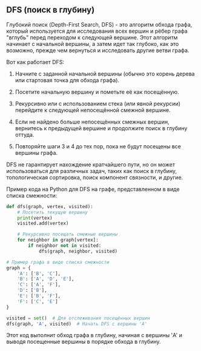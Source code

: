 ## DFS (поиск в глубину)

Глубокий поиск (Depth-First Search, DFS) - это алгоритм обхода графа, который используется для исследования всех вершин и рёбер графа "вглубь" перед переходом к следующей вершине. Этот алгоритм начинает с начальной вершины, а затем идет так глубоко, как это возможно, прежде чем вернуться и исследовать другие ветви графа.

Вот как работает DFS:

1. Начните с заданной начальной вершины (обычно это корень дерева или стартовая точка для обхода графа).

2. Посетите начальную вершину и пометьте её как посещённую.

3. Рекурсивно или с использованием стека (или явной рекурсии) перейдите к следующей непосещённой смежной вершине.

4. Если не найдено больше непосещённых смежных вершин, вернитесь к предыдущей вершине и продолжите поиск в глубину оттуда.

5. Повторяйте шаги 3 и 4 до тех пор, пока не будут посещены все вершины графа.

DFS не гарантирует нахождение кратчайшего пути, но он может использоваться для различных задач, таких как поиск в глубину, топологическая сортировка, поиск компонент связности, и другие.

Пример кода на Python для DFS на графе, представленном в виде списка смежности:

```python
def dfs(graph, vertex, visited):
    # Посетить текущую вершину
    print(vertex)
    visited.add(vertex)

    # Рекурсивно посещать смежные вершины
    for neighbor in graph[vertex]:
        if neighbor not in visited:
            dfs(graph, neighbor, visited)

# Пример графа в виде списка смежности
graph = {
    'A': ['B', 'C'],
    'B': ['A', 'D', 'E'],
    'C': ['A', 'F'],
    'D': ['B'],
    'E': ['B', 'F'],
    'F': ['C', 'E']
}

visited = set()  # Для отслеживания посещённых вершин
dfs(graph, 'A', visited)  # Начать DFS с вершины 'A'
```
Этот код выполнит обход графа в глубину, начиная с вершины 'A' и выводя посещенные вершины в порядке обхода в глубину.